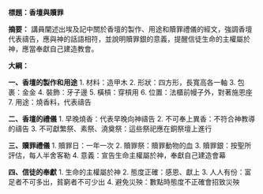 **標題：香壇與贖罪**

**摘要：**
講員闡述出埃及記中關於香壇的製作、用途和贖罪禮儀的經文，強調香壇代表禱告，應與神的話語相符，並說明贖罪銀的意義，提醒信徒生命的主權屬於神，應當奉獻自己建造教會。

**大綱：**

**一、香壇的製作和用途**
    1. 材料：造甲木
    2. 形狀：四方形，長寬高各一軸
    3. 包裹：金金
    4. 裝飾：牙子邊
    5. 橫槓：穿槓用
    6. 位置：法櫃前幔子外，對著施恩座
    7. 用途：燒香料，代表禱告

**二、香壇的禮儀**
    1. 早晚燒香：代表早晚向神禱告
    2. 不可奉上異香：不符合神教導的禱告
    3. 不可獻繁祭、素祭、澆奠祭：這些祭祀應在銅祭壇上進行

**三、贖罪禮儀**
    1. 贖罪日：一年一次
    2. 贖罪祭：贖罪動物的血
    3. 贖罪銀：按聖所評估，每人半舍客勒
    4. 意義：宣告生命主權屬於神，奉獻自己建造會幕

**四、信徒的奉獻**
    1. 生命的主權屬於神
    2. 態度正確：感恩、獻上
    3. 人人有份：富足者不可多出，貧窮者不可少出
    4. 避免災殃：數點時態度不正確會招致災殃